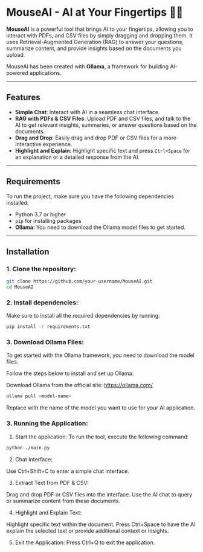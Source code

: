 # MouseAI - AI at Your Fingertips 🤖✨

**MouseAI** is a powerful tool that brings AI to your fingertips, allowing you to interact with PDFs, and CSV files by simply dragging and dropping them. It uses Retrieval-Augmented Generation (RAG) to answer your questions, summarize content, and provide insights based on the documents you upload. 

MouseAI has been created with **Ollama**, a framework for building AI-powered applications.

---

## Features

- **Simple Chat**: Interact with AI in a seamless chat interface.
- **RAG with PDFs & CSV Files**: Upload PDF and CSV files, and talk to the AI to get relevant insights, summaries, or answer questions based on the documents.
- **Drag and Drop**: Easily drag and drop PDF or CSV files for a more interactive experience.
- **Highlight and Explain**: Highlight specific text and press `Ctrl+Space` for an explanation or a detailed response from the AI.

---

## Requirements

To run the project, make sure you have the following dependencies installed:

- Python 3.7 or higher
- `pip` for installing packages
- **Ollama**: You need to download the Ollama model files to get started.

---

## Installation

### 1. Clone the repository:

```bash
git clone https://github.com/your-username/MouseAI.git
cd MouseAI
```

### 2. Install dependencies:
Make sure to install all the required dependencies by running:
```bash
pip install -r requirements.txt
```

### 3. Download Ollama Files:
To get started with the Ollama framework, you need to download the model files. 

Follow the steps below to install and set up Ollama:

Download Ollama from the official site: https://ollama.com/
```bash
ollama pull <model-name>
```
Replace <model-name> with the name of the model you want to use for your AI application.

### 3. Running the Application:
1. Start the application:
To run the tool, execute the following command:
```bash
python ./main.py
```
2. Chat Interface:

Use Ctrl+Shift+C to enter a simple chat interface.

3. Extract Text from PDF & CSV:

Drag and drop PDF or CSV files into the interface.
Use the AI chat to query or summarize content from these documents.

4. Highlight and Explain Text:

Highlight specific text within the document.
Press Ctrl+Space to have the AI explain the selected text or provide additional context or insights.

5. Exit the Application:
Press Ctrl+Q to exit the application.
